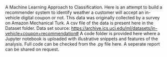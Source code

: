 A Machine Learning Approach to Classification. Here is an attempt to build a recommender system to identify weather a customer will accept an in-vehicle digital coupon or not.
This data was originally collected by a survey on Amazon Mechanical Turk. A csv file of the data is present here in the Dataset folder.
Data set source: https://archive.ics.uci.edu/ml/datasets/in-vehicle+coupon+recommendation#
A code folder is provided here where a Jupyter notebook is uploaded with illustrative snippets and features of the analysis.
Full code can be checked from the .py file here.
A seperate report can be shared on request.
